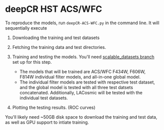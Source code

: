 # deepCR HST ACS/WFC

To reproduce the models, run ``deepCR-ACS-WFC.py`` in the command line. It will sequentially execute
1. Downloading the training and test datasets
2. Fetching the training data and test directories.
3. Training and testing the models. You'll need [scalable_datasets branch](https://github.com/profjsb/deepCR/tree/f017545e34559db93a8fdffa239f60d367fd9226) set up for this step.

    * The models that will be trained are ACS/WFC F434W, F606W, F814W individual filter models, and all-in-one global model.
    * The individual filter models are tested with respective test dataset, and the global model is tested with all three test datsets concatenated. Additionally, LACosmic will be tested with the individual test datasets.
4. Plotting the testing results. (ROC curves)

You'll likely need ~50GB disk space to download the training and test data, as well as GPU support to intiate training.
